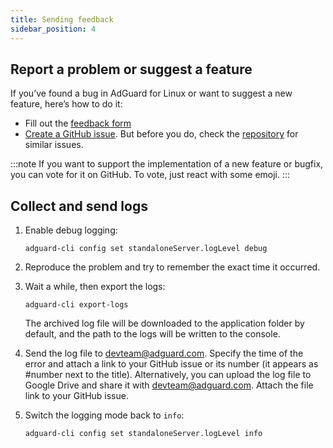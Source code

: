 ```yaml
---
title: Sending feedback
sidebar_position: 4
---
```


## Report a problem or suggest a feature

If you’ve found a bug in AdGuard for Linux or want to suggest a new feature, here’s how to do it:

- Fill out the [feedback form](https://surveys.adguard.com/en/adguard_linux/form.html)
- [Create a GitHub issue](https://github.com/AdguardTeam/AdGuardCLI/issues/new/choose). But before you do, check the [repository](https://github.com/AdguardTeam/AdGuardCLI/issues?q=is%3Aissue) for similar issues.

:::note
If you want to support the implementation of a new feature or bugfix, you can vote for it on GitHub. To vote, just react with some emoji.
:::

## Collect and send logs

1. Enable debug logging:

    `adguard-cli config set standaloneServer.logLevel debug`

1. Reproduce the problem and try to remember the exact time it occurred.

1. Wait a while, then export the logs:

    `adguard-cli export-logs`

    The archived log file will be downloaded to the application folder by default, and the path to the logs will be written to the console.

1. Send the log file to <devteam@adguard.com>. Specify the time of the error and attach a link to your GitHub issue or its number (it appears as #number next to the title). Alternatively, you can upload the log file to Google Drive and share it with <devteam@adguard.com>. Attach the file link to your GitHub issue.

1. Switch the logging mode back to `info`:

    `adguard-cli config set standaloneServer.logLevel info`
